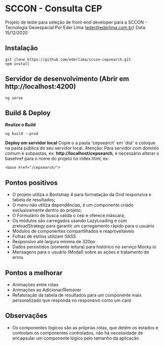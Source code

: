 # SCCON - Consulta CEP

Projeto de teste para seleção de front-end developer para a SCCON - Tecnologia Geoespacial
Por Eder Lima (eder@ederlima.com.br)
Data: 15/12/2020

## Instalação

    git clone https://github.com/ederlima/sccon-cepsearch.git
    npm install

## Servidor de desenvolvimento (Abrir em http://localhost:4200)

    ng serve

## Build & Deploy
**Realize o Build**

    ng build --prod

**Deploy em servidor local**
Copie o a pasta 'cepsearch' em 'dist' e coloque na pasta pública do seu servidor local.
Atenção:
Para servidor com domínio comum e subpastas, ex: **http://localhost/cepsearch**, é necessário alterar o basehref para o nome do projeto no index.html, ex:

    <base href="/cepsearch/">

## Pontos positivos

 - O projeto utiliza o Bootstrap 4 para formatação da Grid responsiva e
   tabela de resultados;
 - O menu não utiliza dependências, é um    componente criado
   exclusivamente dentro do projeto;
 - O Formulário de    busca valida o cep e oferece máscara;
 - Os módulos são carregados usando LazyLoading e com preloadStrategy para garantir um carregamento rápido para o usuário
 - Módulos de componentes compartilhados e reaproveitáveis
 - Folhas de estilos utilizam SASS
 - Responsivo até largura mínima de 320px
 - Dados persistidos (somente leitura) para histórico no serviço Mocky.io
 - Mensagens para o usuário (Modal) sobre as ações e tratamento de erros


## Pontos a melhorar

 - Animações entre rotas
 - Animações ao Adicionar/Remover
 - Refatoração da tabela de resultados para um componente mais personalizado que responda no responsivo como um card

## Observações

 - Os componentes lógicos são as próprias rotas, que detém os estados e controlam os componentes controlados, não há necessidade de encapsular um componente lógico pelo tamanho da aplicação

